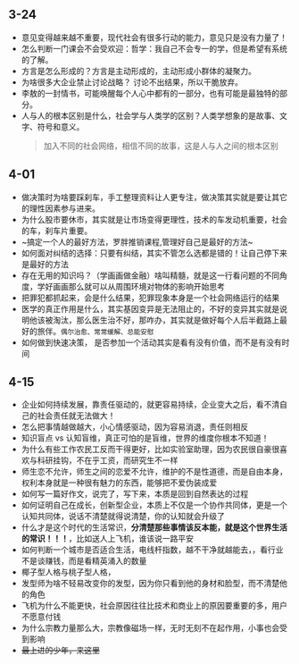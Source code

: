 ## 3-24
* 意见变得越来越不重要，现代社会有很多行动的能力，意见只是没有力量了！
* 怎么判断一门课会不会受欢迎：哲学：我自己不会专一的学，但是希望有系统的了解。
* 方言是怎么形成的？方言是主动形成的，主动形成小群体的凝聚力。
* 为啥很多大企业禁止讨论战略？ 讨论不出结果，所以干脆放弃。
* 李敖的一封情书，可能唤醒每个人心中都有的一部分，也有可能是最独特的部分。
* 人与人的根本区别是什么，社会学与人类学的区别？人类学想象的是故事、文字、符号和意义。
  > 加入不同的社会网络，相信不同的故事，这是人与人之间的根本区别

## 4-01
* 做决策时为啥要踩刹车，手工整理资料让人更专注，做决策其实就是要让其它的理性因素参与进来。
* 为什么股市要休市，其实就是让市场变得更理性，技术的车发动机重要，社会的车，刹车片重要。
* ~搞定一个人的最好方法，罗胖推销课程,管理好自己是最好的方法~
* 如何面对纠结的选择：只要有纠结，其实不管怎么选都是错的！让自己停下来是最好的方法
* 存在无用的知识吗？（学画画做金融）啥叫精髓，就是这一行看问题的不同角度，学好画画那么就可以从周围环境对物体的影响开始思考
* 把罪犯都抓起来，会是什么结果，犯罪现象本身是一个社会网络运行的结果
* 医学的真正作用是什么，其实基因变异是无法阻止的，不好的变异其实就是说明他该被淘汰，那么医生治不好，那咋办，其实就是做好每个人后半截路上最好的旅伴。`偶尔治愈、常常缓解、总能安慰`
* 如何做到快速决策， 是否参加一个活动其实是看有没有价值，而不是有没有时间

## 4-15
* 企业如何持续发展，靠责任驱动的，就更容易持续，企业变大之后，看不清自己的社会责任就无法做大！
* 怎么把事情越做越大，小心情感驱动，因为容易消退，责任则相反
* 知识盲点 vs 认知盲维，真正可怕的是盲维，世界的维度你根本不知道！
* 为什么有些工作农民工反而干得更好，比如实验室助理，因为农民很自豪很喜欢与科研挂钩，不在乎工资，而研究生不一样
* 师生恋不允许，师生之间的恋爱不允许，维护的不是性道德，而是自由本身，权利本身就是一种很有魅力的东西，能够把不爱伪装成爱
* 如何写一篇好作文，说完了，写下来，本质是回到自然表达的过程
* 如何证明自己在成长，创新型企业，本质上不仅是一个协作共同体，更是一个认知共同体，说话不清楚就得说清楚，你的认知就会升级了
* 什么才是这个时代的生活常识，**分清楚那些事情该反本能，就是这个世界生活的常识！！！**，比如送人上飞机，谁该说一路平安
* 如何判断一个城市是否适合生活，电线杆指数，越不干净就越能去，，看行业不是谈赚钱，而是看精英涌入的数量
* 椰子型人格与桃子型人格，
* 发型师为啥不轻易改变你的发型，因为你只看到他的身材和脸型，而不清楚他的角色
* 飞机为什么不能更快，社会原因往往比技术和商业上的原因要重要的多，用户不愿意付钱
* 为什么宗教力量那么大，宗教像磁场一样，无时无刻不在起作用，小事也会受到影响
* ~~最上进的少年，来这里~~
